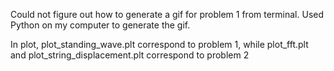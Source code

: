 Could not figure out how to generate a gif for problem 1 from terminal.
Used Python on my computer to generate the gif.

In plot, plot_standing_wave.plt correspond to problem 1,
while plot_fft.plt and plot_string_displacement.plt correspond to problem 2
